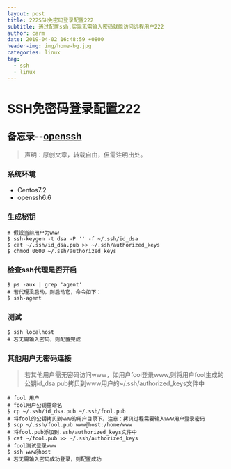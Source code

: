 ```yaml
---
layout: post
title: 222SSH免密码登录配置222
subtitle: 通过配置ssh,实现无需输入密码就能访问远程用户222
author: carm
date: 2019-04-02 16:48:59 +0800
header-img: img/home-bg.jpg
categories: linux
tag:
  - ssh
  - linux
---
```

# SSH免密码登录配置222

## 备忘录--[openssh](http://www.openssh.com/)
> 声明：原创文章，转载自由，但需注明出处。

### 系统环境
* Centos7.2
* openssh6.6

### 生成秘钥
    # 假设当前用户为www
    $ ssh-keygen -t dsa -P '' -f ~/.ssh/id_dsa
    $ cat ~/.ssh/id_dsa.pub >> ~/.ssh/authorized_keys
    $ chmod 0600 ~/.ssh/authorized_keys

### 检查ssh代理是否开启
    $ ps -aux | grep 'agent'
    # 若代理没启动，则启动它，命令如下：
    $ ssh-agent

### 测试
    $ ssh localhost
    # 若无需输入密码，则配置完成

### 其他用户无密码连接

> 若其他用户需无密码访问www，如用户fool登录www,则将用户fool生成的公钥id_dsa.pub拷贝到www用户的~/.ssh/authorized_keys文件中

    # fool 用户
    # fool用户公钥重命名
    $ cp ~/.ssh/id_dsa.pub ~/.ssh/fool.pub
    # 将fool的公钥拷贝到www的用户目录下。注意：拷贝过程需要输入www用户登录密码
    $ scp ~/.ssh/fool.pub www@host:/home/www
    # 将fool.pub添加到.ssh/authorized_keys文件中
    $ cat ~/fool.pub >> ~/.ssh/authorized_keys
    # fool测试登录www
    $ ssh www@host
    # 若无需输入密码成功登录，则配置成功
